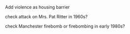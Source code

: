 Add violence as housing barrier

check attack on Mrs. Pat Ritter in 1960s?

check Manchester firebomb or firebombing in early 1980s?
